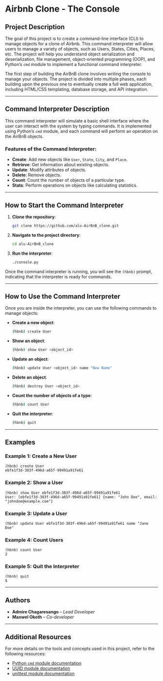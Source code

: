 # Airbnb Clone - The Console

## Project Description

The goal of this project is to create a command-line interface (CLI) to manage objects for a clone of Airbnb. This command interpreter will allow users to manage a variety of objects, such as Users, States, Cities, Places, etc. The project will help you understand object serialization and deserialization, file management, object-oriented programming (OOP), and Python’s `cmd` module to implement a functional command interpreter.

The first step of building the AirBnB clone involves writing the console to manage your objects. The project is divided into multiple phases, each building upon the previous one to eventually create a full web application, including HTML/CSS templating, database storage, and API integration.

---

## Command Interpreter Description

This command interpreter will simulate a basic shell interface where the user can interact with the system by typing commands. It is implemented using Python’s `cmd` module, and each command will perform an operation on the AirBnB objects.

### Features of the Command Interpreter:
- **Create**: Add new objects like `User`, `State`, `City`, and `Place`.
- **Retrieve**: Get information about existing objects.
- **Update**: Modify attributes of objects.
- **Delete**: Remove objects.
- **Count**: Count the number of objects of a particular type.
- **Stats**: Perform operations on objects like calculating statistics.
  
---

## How to Start the Command Interpreter

1. **Clone the repository**:
    ```bash
    git clone https://github.com/alu-AirBnB_clone.git
    ```

2. **Navigate to the project directory**:
    ```bash
    cd alu-AirBnB_clone
    ```

3. **Run the interpreter**:
    ```bash
    ./console.py
    ```

Once the command interpreter is running, you will see the `(hbnb)` prompt, indicating that the interpreter is ready for commands.

---

## How to Use the Command Interpreter

Once you are inside the interpreter, you can use the following commands to manage objects:

- **Create a new object**:
    ```bash
    (hbnb) create User
    ```

- **Show an object**:
    ```bash
    (hbnb) show User <object_id>
    ```

- **Update an object**:
    ```bash
    (hbnb) update User <object_id> name "New Name"
    ```

- **Delete an object**:
    ```bash
    (hbnb) destroy User <object_id>
    ```

- **Count the number of objects of a type**:
    ```bash
    (hbnb) count User
    ```

- **Quit the interpreter**:
    ```bash
    (hbnb) quit
    ```

---

## Examples

### Example 1: Create a New User
```
(hbnb) create User
ebfe1f3d-303f-496d-a65f-99491a91fe61
```

### Example 2: Show a User
```
(hbnb) show User ebfe1f3d-303f-496d-a65f-99491a91fe61
User: [ebfe1f3d-303f-496d-a65f-99491a91fe61] {name: "John Doe", email: "johndoe@example.com"}
```

### Example 3: Update a User
```
(hbnb) update User ebfe1f3d-303f-496d-a65f-99491a91fe61 name "Jane Doe"
```

### Example 4: Count Users
```
(hbnb) count User
2
```

### Example 5: Quit the Interpreter
```
(hbnb) quit
$
```

---

## Authors

- **Admire Chagaresango** – *Lead Developer*
- **Maxwel Okoth** – *Co-developer*

---

## Additional Resources

For more details on the tools and concepts used in this project, refer to the following resources:
- [Python `cmd` module documentation](https://docs.python.org/3/library/cmd.html)
- [UUID module documentation](https://docs.python.org/3/library/uuid.html)
- [unittest module documentation](https://docs.python.org/3/library/unittest.html)
